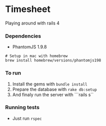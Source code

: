 # Timesheet

Playing around with rails 4


### Dependencies

* PhantomJS 1.9.8

```
# Setup in mac with homebrew
brew install homebrew/versions/phantomjs198
```

### To run

1. Install the gems with ```bundle install```
2. Prepare the database with ```rake db:setup```
3. And finaly run the server with ```rails s``

### Running tests

* Just run ```rspec```